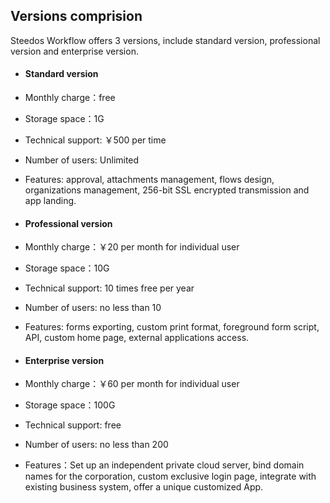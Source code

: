 ## Versions comprision

Steedos Workflow offers 3 versions, include standard version, professional version and enterprise version. 

- #### Standard version
 - Monthly charge：free
 - Storage space：1G
 - Technical support: ￥500 per time
 - Number of users:  Unlimited
 - Features:  approval, attachments management, flows design, organizations management, 256-bit SSL encrypted transmission and app landing.

- #### Professional version
 - Monthly charge：￥20 per month for individual user
 - Storage space：10G
 - Technical support: 10 times free per year
 - Number of users: no less than 10
 - Features: forms exporting, custom print format, foreground form script, API, custom home page, external applications access.

- #### Enterprise version
 - Monthly charge：￥60 per month for individual user
 - Storage space：100G
 - Technical support: free
 - Number of users: no less than 200
 - Features：Set up an independent private cloud server, bind domain names for the corporation, custom exclusive login page, integrate with existing business system, offer a unique customized App.

